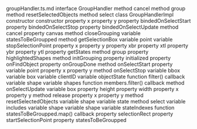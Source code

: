 groupHandler.ts.md
interface GroupHandler
	method cancel
	method group
	method resetSelectedObjects
	method select
class GroupHandlerImpl
	constructor constructor
		property x
		property y
	property bindedOnSelectStart
	property bindedOnSelectStop
	property bindedOnSelectUpdate
	method cancel
	property canvas
	method closeGrouping
		variable statesToBeGroupped
	method getSelectionBox
		variable point
		variable stopSelectionPoint
			property x
			property y
		property xbr
		property xtl
		property ybr
		property ytl
	property getStates
	method group
	property highlightedShapes
	method initGrouping
	property initialized
	property onFindObject
	property onGroupDone
	method onSelectStart
		property <unknown>
		variable point
		property x
		property y
	method onSelectStop
		variable bbox
		variable box
		variable clientID
		variable objectState
			function filter() callback
		variable shape
		variable shapes
			function members.filter() callback
	method onSelectUpdate
		variable box
		property height
		property width
		property x
		property y
	method release
		property x
		property y
	method resetSelectedObjects
		variable shape
		variable state
	method select
		variable includes
		variable shape
		variable shape
		variable stateIndexes
			function statesToBeGroupped.map() callback
	property selectionRect
	property startSelectionPoint
	property statesToBeGroupped
